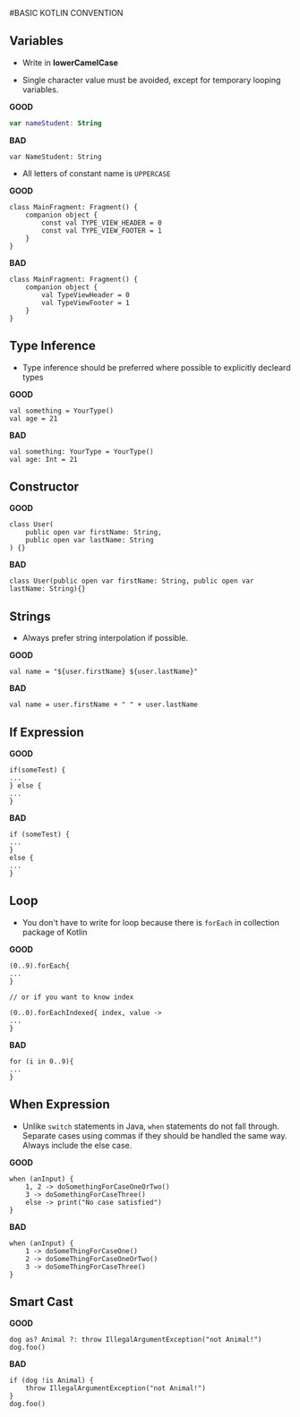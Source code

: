 #BASIC KOTLIN CONVENTION

## Variables

* Write in **lowerCamelCase**

* Single character value must be avoided, except for temporary looping variables.

**GOOD**

~~~Kotlin
var nameStudent: String
~~~

**BAD**

~~~
var NameStudent: String
~~~

* All letters of constant name is `UPPERCASE`

**GOOD**

~~~
class MainFragment: Fragment() {
    companion object {
        const val TYPE_VIEW_HEADER = 0
        const val TYPE_VIEW_FOOTER = 1
    }
}
~~~

**BAD**

~~~
class MainFragment: Fragment() {
    companion object {
        val TypeViewHeader = 0
        val TypeViewFooter = 1
    }
}
~~~

## Type Inference

* Type inference should be preferred where possible to explicitly decleard types

**GOOD**

~~~
val something = YourType()
val age = 21
~~~

**BAD**

~~~
val something: YourType = YourType()
val age: Int = 21
~~~

## Constructor

**GOOD**

~~~
class User(
    public open var firstName: String,
    public open var lastName: String
) {}
~~~

**BAD**

~~~
class User(public open var firstName: String, public open var lastName: String){}
~~~

## Strings

* Always prefer string interpolation if possible.

**GOOD**

~~~
val name = "${user.firstName} ${user.lastName}"
~~~

**BAD**

~~~
val name = user.firstName + " " + user.lastName
~~~

## If Expression

**GOOD**

~~~
if(someTest) {
...
} else {
...
}
~~~

**BAD**

~~~
if (someTest) {
...
}
else {
...
}
~~~

## Loop

* You don't have to write for loop because there is `forEach` in collection package of Kotlin

**GOOD**

~~~
(0..9).forEach{
...
}

// or if you want to know index

(0..0).forEachIndexed{ index, value	->
...
}
~~~

**BAD**

~~~
for (i in 0..9){
...
}
~~~

## When Expression

* Unlike `switch` statements in Java, `when` statements do not fall through. Separate cases using commas if they should be handled the same way. Always include the else case.

**GOOD**

~~~
when (anInput) {
	1, 2 -> doSomethingForCaseOneOrTwo()
    3 -> doSomethingForCaseThree()
    else -> print("No case satisfied")
}
~~~

**BAD**

~~~
when (anInput) {
	1 -> doSomeThingForCaseOne()
    2 -> doSomeThingForCaseOneOrTwo()
    3 -> doSomeThingForCaseThree()
}
~~~

## Smart Cast

**GOOD**

~~~
dog as? Animal ?: throw IllegalArgumentException("not Animal!")
dog.foo()
~~~

**BAD**

~~~
if (dog !is Animal) {
    throw IllegalArgumentException("not Animal!")
}
dog.foo()
~~~
	

